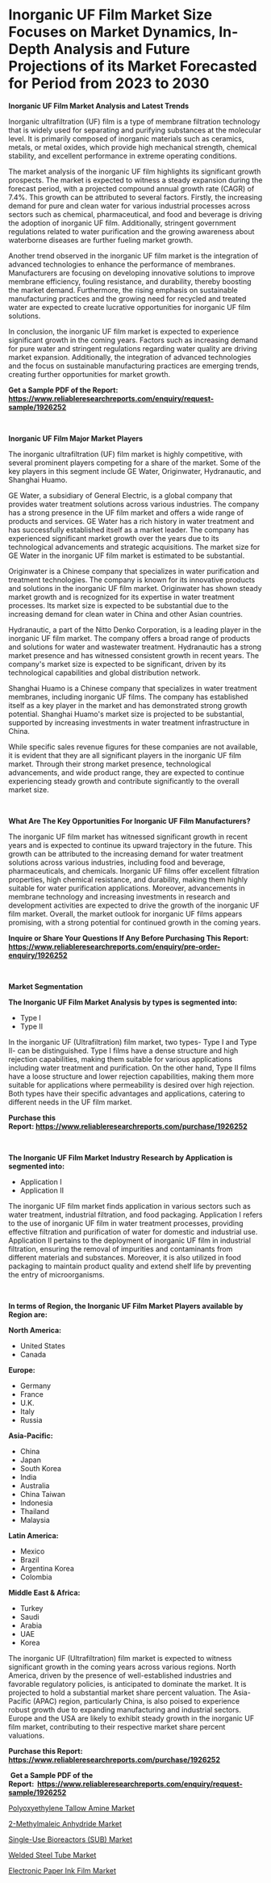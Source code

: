 <p><h1>Inorganic UF Film Market Size Focuses on Market Dynamics, In-Depth Analysis and Future Projections of its Market Forecasted for Period from 2023 to 2030</h1></p><p><strong>Inorganic UF Film Market Analysis and Latest Trends</strong></p>
<p><p>Inorganic ultrafiltration (UF) film is a type of membrane filtration technology that is widely used for separating and purifying substances at the molecular level. It is primarily composed of inorganic materials such as ceramics, metals, or metal oxides, which provide high mechanical strength, chemical stability, and excellent performance in extreme operating conditions.</p><p>The market analysis of the inorganic UF film highlights its significant growth prospects. The market is expected to witness a steady expansion during the forecast period, with a projected compound annual growth rate (CAGR) of 7.4%. This growth can be attributed to several factors. Firstly, the increasing demand for pure and clean water for various industrial processes across sectors such as chemical, pharmaceutical, and food and beverage is driving the adoption of inorganic UF film. Additionally, stringent government regulations related to water purification and the growing awareness about waterborne diseases are further fueling market growth.</p><p>Another trend observed in the inorganic UF film market is the integration of advanced technologies to enhance the performance of membranes. Manufacturers are focusing on developing innovative solutions to improve membrane efficiency, fouling resistance, and durability, thereby boosting the market demand. Furthermore, the rising emphasis on sustainable manufacturing practices and the growing need for recycled and treated water are expected to create lucrative opportunities for inorganic UF film solutions.</p><p>In conclusion, the inorganic UF film market is expected to experience significant growth in the coming years. Factors such as increasing demand for pure water and stringent regulations regarding water quality are driving market expansion. Additionally, the integration of advanced technologies and the focus on sustainable manufacturing practices are emerging trends, creating further opportunities for market growth.</p></p>
<p><strong>Get a Sample PDF of the Report:&nbsp; <a href="https://www.reliableresearchreports.com/enquiry/request-sample/1926252">https://www.reliableresearchreports.com/enquiry/request-sample/1926252</a></strong></p>
<p>&nbsp;</p>
<p><strong>Inorganic UF Film Major Market Players</strong></p>
<p><p>The inorganic ultrafiltration (UF) film market is highly competitive, with several prominent players competing for a share of the market. Some of the key players in this segment include GE Water, Originwater, Hydranautic, and Shanghai Huamo.</p><p>GE Water, a subsidiary of General Electric, is a global company that provides water treatment solutions across various industries. The company has a strong presence in the UF film market and offers a wide range of products and services. GE Water has a rich history in water treatment and has successfully established itself as a market leader. The company has experienced significant market growth over the years due to its technological advancements and strategic acquisitions. The market size for GE Water in the inorganic UF film market is estimated to be substantial.</p><p>Originwater is a Chinese company that specializes in water purification and treatment technologies. The company is known for its innovative products and solutions in the inorganic UF film market. Originwater has shown steady market growth and is recognized for its expertise in water treatment processes. Its market size is expected to be substantial due to the increasing demand for clean water in China and other Asian countries.</p><p>Hydranautic, a part of the Nitto Denko Corporation, is a leading player in the inorganic UF film market. The company offers a broad range of products and solutions for water and wastewater treatment. Hydranautic has a strong market presence and has witnessed consistent growth in recent years. The company's market size is expected to be significant, driven by its technological capabilities and global distribution network.</p><p>Shanghai Huamo is a Chinese company that specializes in water treatment membranes, including inorganic UF films. The company has established itself as a key player in the market and has demonstrated strong growth potential. Shanghai Huamo's market size is projected to be substantial, supported by increasing investments in water treatment infrastructure in China.</p><p>While specific sales revenue figures for these companies are not available, it is evident that they are all significant players in the inorganic UF film market. Through their strong market presence, technological advancements, and wide product range, they are expected to continue experiencing steady growth and contribute significantly to the overall market size.</p></p>
<p>&nbsp;</p>
<p><strong>What Are The Key Opportunities For Inorganic UF Film Manufacturers?</strong></p>
<p><p>The inorganic UF film market has witnessed significant growth in recent years and is expected to continue its upward trajectory in the future. This growth can be attributed to the increasing demand for water treatment solutions across various industries, including food and beverage, pharmaceuticals, and chemicals. Inorganic UF films offer excellent filtration properties, high chemical resistance, and durability, making them highly suitable for water purification applications. Moreover, advancements in membrane technology and increasing investments in research and development activities are expected to drive the growth of the inorganic UF film market. Overall, the market outlook for inorganic UF films appears promising, with a strong potential for continued growth in the coming years.</p></p>
<p><strong>Inquire or Share Your Questions If Any Before Purchasing This Report: <a href="https://www.reliableresearchreports.com/enquiry/pre-order-enquiry/1926252">https://www.reliableresearchreports.com/enquiry/pre-order-enquiry/1926252</a></strong></p>
<p>&nbsp;</p>
<p><strong>Market Segmentation</strong></p>
<p><strong>The Inorganic UF Film Market Analysis by types is segmented into:</strong></p>
<p><ul><li>Type I</li><li>Type II</li></ul></p>
<p><p>In the inorganic UF (Ultrafiltration) film market, two types- Type I and Type II- can be distinguished. Type I films have a dense structure and high rejection capabilities, making them suitable for various applications including water treatment and purification. On the other hand, Type II films have a loose structure and lower rejection capabilities, making them more suitable for applications where permeability is desired over high rejection. Both types have their specific advantages and applications, catering to different needs in the UF film market.</p></p>
<p><strong>Purchase this Report:&nbsp;<a href="https://www.reliableresearchreports.com/purchase/1926252">https://www.reliableresearchreports.com/purchase/1926252</a></strong></p>
<p>&nbsp;</p>
<p><strong>The Inorganic UF Film Market Industry Research by Application is segmented into:</strong></p>
<p><ul><li>Application I</li><li>Application II</li></ul></p>
<p><p>The inorganic UF film market finds application in various sectors such as water treatment, industrial filtration, and food packaging. Application I refers to the use of inorganic UF film in water treatment processes, providing effective filtration and purification of water for domestic and industrial use. Application II pertains to the deployment of inorganic UF film in industrial filtration, ensuring the removal of impurities and contaminants from different materials and substances. Moreover, it is also utilized in food packaging to maintain product quality and extend shelf life by preventing the entry of microorganisms.</p></p>
<p>&nbsp;</p>
<p><strong>In terms of Region, the Inorganic UF Film Market Players available by Region are:</strong></p>
<p>
    <p> <strong> North America: </strong>
        <ul>
            <li>United States</li>
            <li>Canada</li>
        </ul>
        </p> 
    <p> <strong> Europe: </strong>
        <ul>
            <li>Germany</li>
            <li>France</li>
            <li>U.K.</li>
            <li>Italy</li>
            <li>Russia</li>
        </ul>
        </p> 
    <p> <strong> Asia-Pacific: </strong>
        <ul>
            <li>China</li>
            <li>Japan</li>
            <li>South Korea</li>
            <li>India</li>
            <li>Australia</li>
            <li>China Taiwan</li>
            <li>Indonesia</li>
            <li>Thailand</li>
            <li>Malaysia</li>
        </ul>
        </p> 
    <p> <strong> Latin America: </strong>
        <ul>
            <li>Mexico</li>
            <li>Brazil</li>
            <li>Argentina Korea</li>
            <li>Colombia</li>
        </ul>
        </p> 
    <p> <strong> Middle East & Africa: </strong>
        <ul>
            <li>Turkey</li>
            <li>Saudi</li>
            <li>Arabia</li>
            <li>UAE</li>
            <li>Korea</li>
        </ul>
    </p>
    </p>
<p><p>The inorganic UF (Ultrafiltration) film market is expected to witness significant growth in the coming years across various regions. North America, driven by the presence of well-established industries and favorable regulatory policies, is anticipated to dominate the market. It is projected to hold a substantial market share percent valuation. The Asia-Pacific (APAC) region, particularly China, is also poised to experience robust growth due to expanding manufacturing and industrial sectors. Europe and the USA are likely to exhibit steady growth in the inorganic UF film market, contributing to their respective market share percent valuations.</p></p>
<p><strong>Purchase this Report: <a href="https://www.reliableresearchreports.com/purchase/1926252">https://www.reliableresearchreports.com/purchase/1926252</a></strong></p>
<p>&nbsp;<strong>Get a Sample PDF of the Report:&nbsp;&nbsp;<a href="https://www.reliableresearchreports.com/enquiry/request-sample/1926252">https://www.reliableresearchreports.com/enquiry/request-sample/1926252</a></strong></p>
<p><strong></strong></p>
<p><p><a href="https://medium.com/@aashish.reportprime2/polyoxyethylene-tallow-amine-market-insights-into-market-cagr-market-trends-and-growth-da72eae6e8e6">Polyoxyethylene Tallow Amine Market</a></p><p><a href="https://www.linkedin.com/pulse/2-methylmaleic-anhydride-market-size-share-global-analysis-xw5xe/">2-Methylmaleic Anhydride Market</a></p><p><a href="https://github.com/BryceTownsendr/Market-Research-Report-List-1/blob/main/single-use-bioreactors-sub-market.md">Single-Use Bioreactors (SUB) Market</a></p><p><a href="https://medium.com/@akshatreportprime/welded-steel-tube-market-size-market-outlook-and-market-forecast-2023-to-2030-d56fea8616dd">Welded Steel Tube Market</a></p><p><a href="https://www.linkedin.com/pulse/electronic-paper-ink-film-market-size-2023-2030-global-ppxqe/">Electronic Paper Ink Film Market</a></p></p>